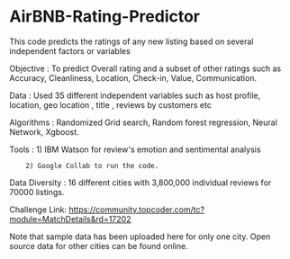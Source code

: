 # AirBNB-Rating-Predictor
This code predicts the ratings of any new listing based on several independent factors or variables

Objective : To predict Overall rating and a subset of other ratings such as Accuracy, Cleanliness, Location, Check-in, Value, Communication.

Data : Used 35 different independent variables such as host profile, location, geo location , title , reviews by customers etc

Algorithms : Randomized Grid search, Random forest regression, Neural Network, Xgboost.

Tools : 1) IBM Watson for review's emotion and sentimental analysis

        2) Google Collab to run the code.

Data Diversity : 16 different cities with 3,800,000 individual reviews for 70000 listings.

Challenge Link: https://community.topcoder.com/tc?module=MatchDetails&rd=17202

Note that sample data has been uploaded here for only one city. Open source data for other cities can be found online.
